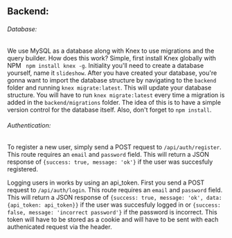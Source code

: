 ## Backend:
###### Database:
We use MySQL as a database along with Knex to use migrations and the query builder. How does this work? Simple, first install Knex globally with NPM ` npm install knex -g`. Initiality you'll need to create a database yourself, name it `slideshow`. After you have created your database, you're gonna want to import the database structure by navigating to the `backend` folder and running `knex migrate:latest`. This will update your database structure. You will have to run `knex migrate:latest` every time a migration is added in the `backend/migrations` folder. The idea of this is to have a simple version control for the database itself. Also, don't forget to `npm install`.

###### Authentication:
To register a new user, simply send a POST request to `/api/auth/register`. This route requires an `email` and `password` field. This will return a JSON response of `{success: true, message: 'ok'}` if the user was succesfuly registered.

Logging users in works by using an api_token. First you send a POST request to `/api/auth/login`. This route requires an `email` and `password` field. This will return a JSON response of `{success: true, message: 'ok', data: {api_token: api_token}}` if the user was succesfuly logged in or `{success: false, message: 'incorrect password'}` if the password is incorrect. This token will have to be stored as a cookie and will have to be sent with each authenicated request via the header.
